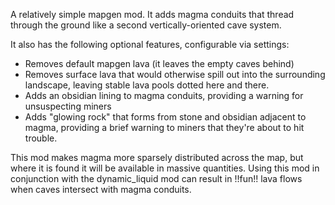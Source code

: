 A relatively simple mapgen mod. It adds magma conduits that thread through the ground like a second vertically-oriented cave system.

It also has the following optional features, configurable via settings:

* Removes default mapgen lava (it leaves the empty caves behind)
* Removes surface lava that would otherwise spill out into the surrounding landscape, leaving stable lava pools dotted here and there.
* Adds an obsidian lining to magma conduits, providing a warning for unsuspecting miners
* Adds "glowing rock" that forms from stone and obsidian adjacent to magma, providing a brief warning to miners that they're about to hit trouble.

This mod makes magma more sparsely distributed across the map, but where it is found it will be available in massive quantities. Using this mod in conjunction with the dynamic_liquid mod can result in !!fun!! lava flows when caves intersect with magma conduits.